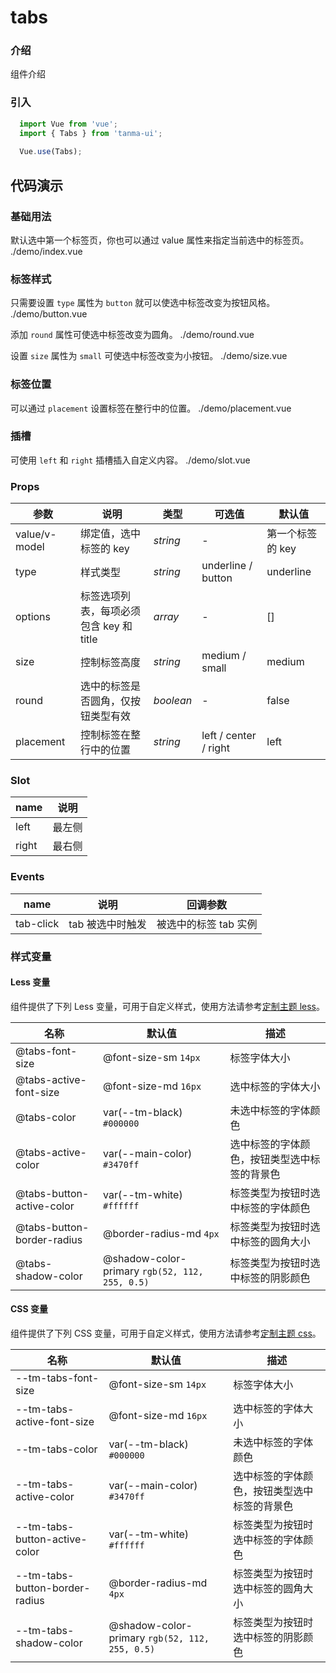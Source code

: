 # tabs

### 介绍

组件介绍

### 引入

```js
  import Vue from 'vue';
  import { Tabs } from 'tanma-ui';
  
  Vue.use(Tabs);
```

## 代码演示

### 基础用法

默认选中第一个标签页，你也可以通过 value 属性来指定当前选中的标签页。
<demo-code>./demo/index.vue</demo-code>

### 标签样式

只需要设置 ``type`` 属性为 ``button`` 就可以使选中标签改变为按钮风格。
<demo-code>./demo/button.vue</demo-code>

添加 ``round`` 属性可使选中标签改变为圆角。
<demo-code>./demo/round.vue</demo-code>

设置 ``size`` 属性为 ``small`` 可使选中标签改变为小按钮。
<demo-code>./demo/size.vue</demo-code>

### 标签位置

可以通过 ``placement`` 设置标签在整行中的位置。
<demo-code>./demo/placement.vue</demo-code>

### 插槽

可使用 ``left`` 和 ``right`` 插槽插入自定义内容。
<demo-code>./demo/slot.vue</demo-code>


### Props

参数 | 说明 | 类型 | 可选值 | 默认值
-- | -- | -- | -- | --
value/v-model | 绑定值，选中标签的 key | _string_ | - | 第一个标签的 key
type | 样式类型 | _string_ | underline / button | underline
options | 标签选项列表，每项必须包含 key 和 title | _array_ | - | []
size | 控制标签高度 | _string_ | medium / small | medium
round | 选中的标签是否圆角，仅按钮类型有效 | _boolean_ | - | false
placement | 控制标签在整行中的位置 | _string_ | left / center / right | left

### Slot

name | 说明 
-- | -- 
left | 最左侧 
right | 最右侧 

### Events

name | 说明 | 回调参数
-- | -- | --
tab-click | tab 被选中时触发 | 被选中的标签 tab 实例

### 样式变量
#### Less 变量

组件提供了下列 Less 变量，可用于自定义样式，使用方法请参考[定制主题 less](#/theme)。

名称 | 默认值 | 描述
-- | -- | --
@tabs-font-size | @font-size-sm `14px` | 标签字体大小
@tabs-active-font-size | @font-size-md `16px` | 选中标签的字体大小
@tabs-color | var(--tm-black) `#000000` | 未选中标签的字体颜色
@tabs-active-color | var(--main-color) `#3470ff` | 选中标签的字体颜色，按钮类型选中标签的背景色
@tabs-button-active-color | var(--tm-white) `#ffffff` | 标签类型为按钮时选中标签的字体颜色
@tabs-button-border-radius | @border-radius-md `4px` | 标签类型为按钮时选中标签的圆角大小
@tabs-shadow-color | @shadow-color-primary `rgb(52, 112, 255, 0.5)` | 标签类型为按钮时选中标签的阴影颜色


#### CSS 变量

组件提供了下列 CSS 变量，可用于自定义样式，使用方法请参考[定制主题 css](#/theme2)。

名称 | 默认值 | 描述
-- | -- | --
--tm-tabs-font-size | @font-size-sm `14px` | 标签字体大小
--tm-tabs-active-font-size | @font-size-md `16px` | 选中标签的字体大小
--tm-tabs-color | var(--tm-black) `#000000` | 未选中标签的字体颜色
--tm-tabs-active-color | var(--main-color) `#3470ff` | 选中标签的字体颜色，按钮类型选中标签的背景色
--tm-tabs-button-active-color | var(--tm-white) `#ffffff` | 标签类型为按钮时选中标签的字体颜色
--tm-tabs-button-border-radius | @border-radius-md `4px` | 标签类型为按钮时选中标签的圆角大小
--tm-tabs-shadow-color | @shadow-color-primary `rgb(52, 112, 255, 0.5)` | 标签类型为按钮时选中标签的阴影颜色